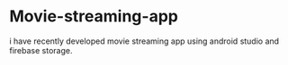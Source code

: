 # Movie-streaming-app
i have recently developed movie streaming app using android studio and firebase storage.
